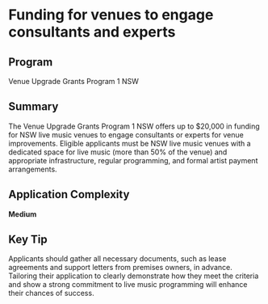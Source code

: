 # Funding for venues to engage consultants and experts
  
## Program
Venue Upgrade Grants Program 1 NSW

## Summary
The Venue Upgrade Grants Program 1 NSW offers up to $20,000 in funding for NSW live music venues to engage consultants or experts for venue improvements. Eligible applicants must be NSW live music venues with a dedicated space for live music (more than 50% of the venue) and appropriate infrastructure, regular programming, and formal artist payment arrangements.

## Application Complexity
**Medium**

## Key Tip
Applicants should gather all necessary documents, such as lease agreements and support letters from premises owners, in advance. Tailoring their application to clearly demonstrate how they meet the criteria and show a strong commitment to live music programming will enhance their chances of success.
